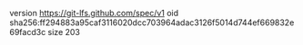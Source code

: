 version https://git-lfs.github.com/spec/v1
oid sha256:ff294883a95caf3116020dcc703964adac3126f5014d744ef669832e69facd3c
size 203
